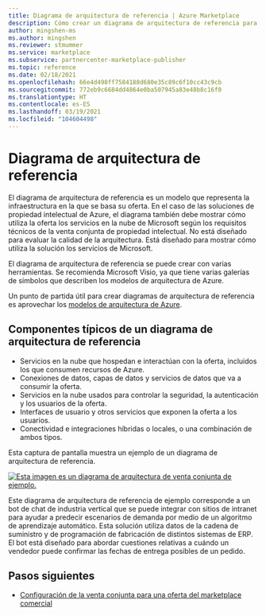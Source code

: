 ```yaml
---
title: Diagrama de arquitectura de referencia | Azure Marketplace
description: Cómo crear un diagrama de arquitectura de referencia para una oferta en el marketplace comercial de Microsoft.
author: mingshen-ms
ms.author: mingshen
ms.reviewer: stmummer
ms.service: marketplace
ms.subservice: partnercenter-marketplace-publisher
ms.topic: reference
ms.date: 02/18/2021
ms.openlocfilehash: 66e4d498ff7584188d680e35c89c6f10cc43c9cb
ms.sourcegitcommit: 772eb9c6684dd4864e0ba507945a83e48b8c16f0
ms.translationtype: HT
ms.contentlocale: es-ES
ms.lasthandoff: 03/19/2021
ms.locfileid: "104604498"
---
```

# <a name="reference-architecture-diagram"></a>Diagrama de arquitectura de referencia

El diagrama de arquitectura de referencia es un modelo que representa la infraestructura en la que se basa su oferta. En el caso de las soluciones de propiedad intelectual de Azure, el diagrama también debe mostrar cómo utiliza la oferta los servicios en la nube de Microsoft según los requisitos técnicos de la venta conjunta de propiedad intelectual. No está diseñado para evaluar la calidad de la arquitectura. Está diseñado para mostrar cómo utiliza la solución los servicios de Microsoft.

El diagrama de arquitectura de referencia se puede crear con varias herramientas. Se recomienda Microsoft Visio, ya que tiene varias galerías de símbolos que describen los modelos de arquitectura de Azure.

Un punto de partida útil para crear diagramas de arquitectura de referencia es aprovechar los [modelos de arquitectura de Azure](/azure/architecture/browse/).

## <a name="typical-components-of-a-reference-architecture-diagram"></a>Componentes típicos de un diagrama de arquitectura de referencia

- Servicios en la nube que hospedan e interactúan con la oferta, incluidos los que consumen recursos de Azure.
- Conexiones de datos, capas de datos y servicios de datos que va a consumir la oferta.
- Servicios en la nube usados para controlar la seguridad, la autenticación y los usuarios de la oferta.
- Interfaces de usuario y otros servicios que exponen la oferta a los usuarios.
- Conectividad e integraciones híbridas o locales, o una combinación de ambos tipos.

Esta captura de pantalla muestra un ejemplo de un diagrama de arquitectura de referencia.

[![Esta imagen es un diagrama de arquitectura de venta conjunta de ejemplo.](./media/co-sell/co-sell-arch-diagram.png)](./media/co-sell/co-sell-arch-diagram.png#lightbox)

Este diagrama de arquitectura de referencia de ejemplo corresponde a un bot de chat de industria vertical que se puede integrar con sitios de intranet para ayudar a predecir escenarios de demanda por medio de un algoritmo de aprendizaje automático. Esta solución utiliza datos de la cadena de suministro y de programación de fabricación de distintos sistemas de ERP. El bot está diseñado para abordar cuestiones relativas a cuándo un vendedor puede confirmar las fechas de entrega posibles de un pedido.

## <a name="next-steps"></a>Pasos siguientes

- [Configuración de la venta conjunta para una oferta del marketplace comercial](commercial-marketplace-co-sell.md)
